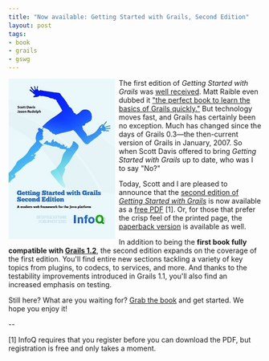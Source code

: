 ```yaml
---
title: "Now available: Getting Started with Grails, Second Edition"
layout: post
tags:
- book
- grails
- gswg
---
```


[<img src="/resources/201002-gswg2-cover.jpg" alt="Getting Started with Grails, Second Edition" title="Getting Started with Grails, Second Edition" style="float: left; padding-right: .5em;" />](http://www.infoq.com/minibooks/grails-getting-started "InfoQ: Getting Started with Grails, Second Edition")

The first edition of *Getting Started with Grails* was [well received](/gswg_reviews.html).
Matt Raible even dubbed it
["the perfect book to learn the basics of Grails quickly."](http://raibledesigns.com/rd/entry/book_reviews_getting_started_with "Raible Designs | Reviews: Getting Started with Grails")
But technology moves fast, and Grails has certainly been no exception.
Much has changed since the days of Grails 0.3—the then-current version of Grails in January, 2007.
So when Scott Davis offered to bring *Getting Started with Grails* up to date, who was I to say "No?"

Today, Scott and I are pleased to announce that the [second edition of *Getting Started with Grails*](http://www.infoq.com/minibooks/grails-getting-started "InfoQ: Getting Started with Grails, Second Edition") is now available as a [free PDF](http://www.infoq.com/minibooks/grails-getting-started "InfoQ: Getting Started with Grails, Second Edition") [1].  Or, for those that prefer the crisp feel of the printed page, the [paperback version](http://www.lulu.com/content/7868425 "lulu.com - Getting Started with Grails, Second Edition") is available as well.

In addition to being the **first book fully compatible with [Grails 1.2](http://www.grails.org/1.2+Release+Notes "Grails - 1.2 Release Notes")**, the second edition expands on the coverage of the first edition.  You'll find entire new sections tackling a variety of key topics from plugins, to codecs, to services, and more.  And thanks to the testability improvements introduced in Grails 1.1, you'll also find an increased emphasis on testing.

Still here?  What are you waiting for?  [Grab the book](http://www.infoq.com/minibooks/grails-getting-started "InfoQ: Getting Started with Grails, Second Edition") and get started.  We hope you enjoy it!

--

[1] InfoQ requires that you register before you can download the PDF, but registration is free and only takes a moment.
